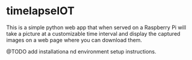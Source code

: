 # timelapseIOT
This is a simple python web app that when served on a Raspberry Pi will take a picture at a customizable time interval and display the captured images on a web page where you can download them.

@TODO add installationa nd environment setup instructions.